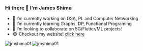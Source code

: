 ### Hi there 👋 I'm James Shima

- 🔭 I’m currently working on DSA, PL and Computer Networking   
- 🌱 I’m currently learning Graphs, DP, Functional Programing 
- 👯 I’m looking to collaborate on 5G/Flutter/ML projects!
- 🐵 Checkout my website! <a href="https://jmshima01.github.io">click here</a>

<p><img align="left" src="https://github-readme-stats.vercel.app/api/top-langs?username=jmshima01&show_icons=true&locale=en&layout=compact" alt="jmshima01" /></p>
<p><img align="center" src="https://github-readme-streak-stats.herokuapp.com/?user=jmshima01&" alt="jmshima01" /></p>


